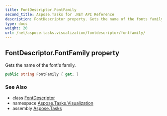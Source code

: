 ```yaml
---
title: FontDescriptor.FontFamily
second_title: Aspose.Tasks for .NET API Reference
description: FontDescriptor property. Gets the name of the fonts family
type: docs
weight: 20
url: /net/aspose.tasks.visualization/fontdescriptor/fontfamily/
---
```

## FontDescriptor.FontFamily property

Gets the name of the font's family.

```csharp
public string FontFamily { get; }
```

### See Also

* class [FontDescriptor](../)
* namespace [Aspose.Tasks.Visualization](../../fontdescriptor/)
* assembly [Aspose.Tasks](../../../)


